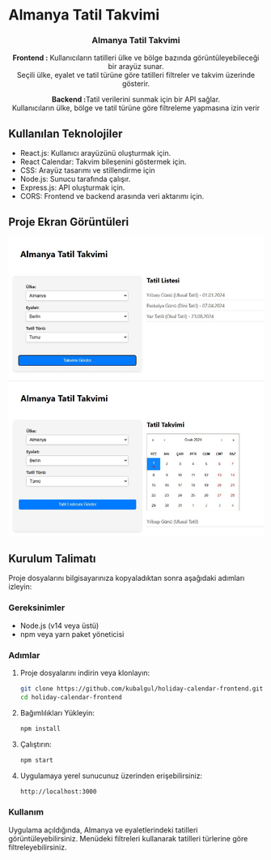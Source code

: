 # Almanya Tatil Takvimi

<div align="center">
  <h3 align="center">Almanya Tatil Takvimi</h3>
  <p align="center">
    <b>Frontend :</b> Kullanıcıların tatilleri ülke ve bölge bazında görüntüleyebileceği bir arayüz sunar.  <br />
    Seçili ülke, eyalet ve tatil türüne göre tatilleri filtreler ve takvim üzerinde gösterir.<br />
  </p>
   <p align="center">
     <b>Backend :</b>Tatil verilerini sunmak için bir API sağlar.  <br /> Kullanıcıların ülke, bölge ve tatil türüne göre filtreleme yapmasına izin verir <br />
  </p>
</div>

## Kullanılan Teknolojiler

-	React.js: Kullanıcı arayüzünü oluşturmak için.
-	React Calendar: Takvim bileşenini göstermek için.
-	CSS: Arayüz tasarımı ve stillendirme için
-	Node.js: Sunucu tarafında çalışır.
- Express.js: API oluşturmak için.
- CORS: Frontend ve backend arasında veri aktarımı için.


## Proje Ekran Görüntüleri
![ssss](images/AlmanyaTatilTakvimiList.jpg)
![ssss](images/AlmanyaTatilTakvimi.jpg)


## Kurulum Talimatı

Proje dosyalarını bilgisayarınıza kopyaladıktan sonra aşağıdaki adımları izleyin:

### Gereksinimler

- Node.js (v14 veya üstü)
- npm veya yarn paket yöneticisi

### Adımlar

1. Proje dosyalarını indirin veya klonlayın:
   ```bash
   git clone https://github.com/kubalgul/holiday-calendar-frontend.git
   cd holiday-calendar-frontend

   
2. Bağımlılıkları Yükleyin:
   ```bash
   npm install
   
3. Çalıştırın:
   ```bash
   npm start

4. Uygulamaya yerel sunucunuz üzerinden erişebilirsiniz:
   ```bash
   http://localhost:3000


### Kullanım

Uygulama açıldığında, Almanya ve eyaletlerindeki tatilleri görüntüleyebilirsiniz.
Menüdeki filtreleri kullanarak tatilleri türlerine göre filtreleyebilirsiniz.



   
